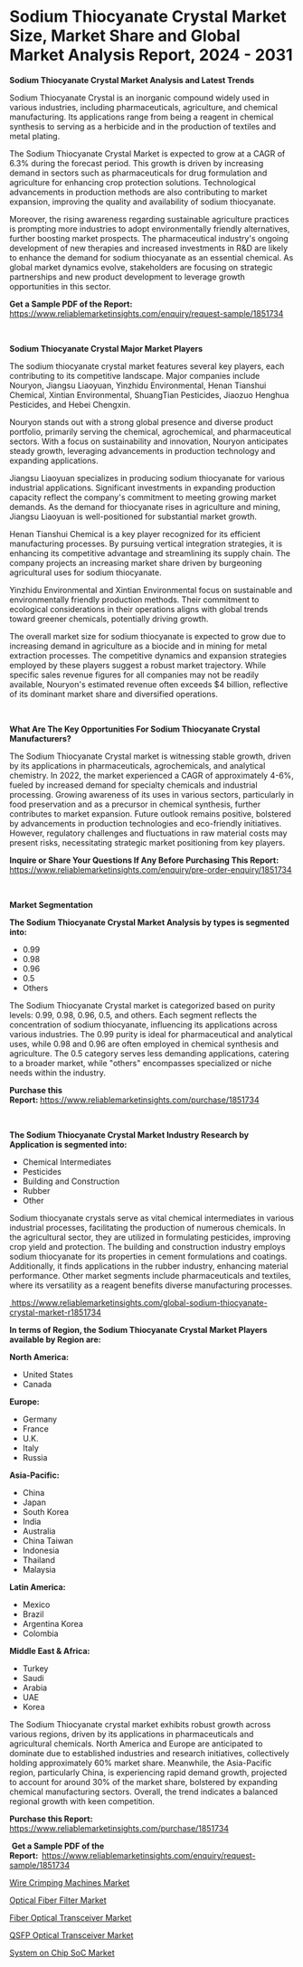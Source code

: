 <p><h1>Sodium Thiocyanate Crystal Market Size, Market Share and Global Market Analysis Report, 2024 - 2031</h1></p><p><strong>Sodium Thiocyanate Crystal Market Analysis and Latest Trends</strong></p>
<p><p>Sodium Thiocyanate Crystal is an inorganic compound widely used in various industries, including pharmaceuticals, agriculture, and chemical manufacturing. Its applications range from being a reagent in chemical synthesis to serving as a herbicide and in the production of textiles and metal plating.</p><p>The Sodium Thiocyanate Crystal Market is expected to grow at a CAGR of 6.3% during the forecast period. This growth is driven by increasing demand in sectors such as pharmaceuticals for drug formulation and agriculture for enhancing crop protection solutions. Technological advancements in production methods are also contributing to market expansion, improving the quality and availability of sodium thiocyanate.</p><p>Moreover, the rising awareness regarding sustainable agriculture practices is prompting more industries to adopt environmentally friendly alternatives, further boosting market prospects. The pharmaceutical industry's ongoing development of new therapies and increased investments in R&D are likely to enhance the demand for sodium thiocyanate as an essential chemical. As global market dynamics evolve, stakeholders are focusing on strategic partnerships and new product development to leverage growth opportunities in this sector.</p></p>
<p><strong>Get a Sample PDF of the Report:&nbsp;</strong> <a href="https://www.reliablemarketinsights.com/enquiry/request-sample/1851734?utm_campaign=1773&utm_medium=2&utm_source=Github&utm_content=ia&utm_term=18102024&utm_id=sodium-thiocyanate-crystal">https://www.reliablemarketinsights.com/enquiry/request-sample/1851734</a></p>
<p>&nbsp;</p>
<p><strong>Sodium Thiocyanate Crystal Major Market Players</strong></p>
<p><p>The sodium thiocyanate crystal market features several key players, each contributing to its competitive landscape. Major companies include Nouryon, Jiangsu Liaoyuan, Yinzhidu Environmental, Henan Tianshui Chemical, Xintian Environmental, ShuangTian Pesticides, Jiaozuo Henghua Pesticides, and Hebei Chengxin.</p><p>Nouryon stands out with a strong global presence and diverse product portfolio, primarily serving the chemical, agrochemical, and pharmaceutical sectors. With a focus on sustainability and innovation, Nouryon anticipates steady growth, leveraging advancements in production technology and expanding applications.</p><p>Jiangsu Liaoyuan specializes in producing sodium thiocyanate for various industrial applications. Significant investments in expanding production capacity reflect the company's commitment to meeting growing market demands. As the demand for thiocyanate rises in agriculture and mining, Jiangsu Liaoyuan is well-positioned for substantial market growth.</p><p>Henan Tianshui Chemical is a key player recognized for its efficient manufacturing processes. By pursuing vertical integration strategies, it is enhancing its competitive advantage and streamlining its supply chain. The company projects an increasing market share driven by burgeoning agricultural uses for sodium thiocyanate.</p><p>Yinzhidu Environmental and Xintian Environmental focus on sustainable and environmentally friendly production methods. Their commitment to ecological considerations in their operations aligns with global trends toward greener chemicals, potentially driving growth.</p><p>The overall market size for sodium thiocyanate is expected to grow due to increasing demand in agriculture as a biocide and in mining for metal extraction processes. The competitive dynamics and expansion strategies employed by these players suggest a robust market trajectory. While specific sales revenue figures for all companies may not be readily available, Nouryon's estimated revenue often exceeds $4 billion, reflective of its dominant market share and diversified operations.</p></p>
<p>&nbsp;</p>
<p><strong>What Are The Key Opportunities For Sodium Thiocyanate Crystal Manufacturers?</strong></p>
<p><p>The Sodium Thiocyanate Crystal market is witnessing stable growth, driven by its applications in pharmaceuticals, agrochemicals, and analytical chemistry. In 2022, the market experienced a CAGR of approximately 4-6%, fueled by increased demand for specialty chemicals and industrial processing. Growing awareness of its uses in various sectors, particularly in food preservation and as a precursor in chemical synthesis, further contributes to market expansion. Future outlook remains positive, bolstered by advancements in production technologies and eco-friendly initiatives. However, regulatory challenges and fluctuations in raw material costs may present risks, necessitating strategic market positioning from key players.</p></p>
<p><strong>Inquire or Share Your Questions If Any Before Purchasing This Report:</strong> <a href="https://www.reliablemarketinsights.com/enquiry/pre-order-enquiry/1851734?utm_campaign=1773&utm_medium=2&utm_source=Github&utm_content=ia&utm_term=18102024&utm_id=sodium-thiocyanate-crystal">https://www.reliablemarketinsights.com/enquiry/pre-order-enquiry/1851734</a></p>
<p>&nbsp;</p>
<p><strong>Market Segmentation</strong></p>
<p><strong>The Sodium Thiocyanate Crystal Market Analysis by types is segmented into:</strong></p>
<p><ul><li>0.99</li><li>0.98</li><li>0.96</li><li>0.5</li><li>Others</li></ul></p>
<p><p>The Sodium Thiocyanate Crystal market is categorized based on purity levels: 0.99, 0.98, 0.96, 0.5, and others. Each segment reflects the concentration of sodium thiocyanate, influencing its applications across various industries. The 0.99 purity is ideal for pharmaceutical and analytical uses, while 0.98 and 0.96 are often employed in chemical synthesis and agriculture. The 0.5 category serves less demanding applications, catering to a broader market, while "others" encompasses specialized or niche needs within the industry.</p></p>
<p><strong>Purchase this Report:&nbsp;</strong><a href="https://www.reliablemarketinsights.com/purchase/1851734?utm_campaign=1773&utm_medium=2&utm_source=Github&utm_content=ia&utm_term=18102024&utm_id=sodium-thiocyanate-crystal">https://www.reliablemarketinsights.com/purchase/1851734</a></p>
<p>&nbsp;</p>
<p><strong>The Sodium Thiocyanate Crystal Market Industry Research by Application is segmented into:</strong></p>
<p><ul><li>Chemical Intermediates</li><li>Pesticides</li><li>Building and Construction</li><li>Rubber</li><li>Other</li></ul></p>
<p><p>Sodium thiocyanate crystals serve as vital chemical intermediates in various industrial processes, facilitating the production of numerous chemicals. In the agricultural sector, they are utilized in formulating pesticides, improving crop yield and protection. The building and construction industry employs sodium thiocyanate for its properties in cement formulations and coatings. Additionally, it finds applications in the rubber industry, enhancing material performance. Other market segments include pharmaceuticals and textiles, where its versatility as a reagent benefits diverse manufacturing processes.</p></p>
<p><a href="https://www.reliablemarketinsights.com/global-sodium-thiocyanate-crystal-market-r1851734?utm_campaign=1773&utm_medium=2&utm_source=Github&utm_content=ia&utm_term=18102024&utm_id=sodium-thiocyanate-crystal">&nbsp;https://www.reliablemarketinsights.com/global-sodium-thiocyanate-crystal-market-r1851734</a></p>
<p><strong>In terms of Region, the Sodium Thiocyanate Crystal Market Players available by Region are:</strong></p>
<p>
    <p> <strong> North America: </strong>
        <ul>
            <li>United States</li>
            <li>Canada</li>
        </ul>
        </p> 
    <p> <strong> Europe: </strong>
        <ul>
            <li>Germany</li>
            <li>France</li>
            <li>U.K.</li>
            <li>Italy</li>
            <li>Russia</li>
        </ul>
        </p> 
    <p> <strong> Asia-Pacific: </strong>
        <ul>
            <li>China</li>
            <li>Japan</li>
            <li>South Korea</li>
            <li>India</li>
            <li>Australia</li>
            <li>China Taiwan</li>
            <li>Indonesia</li>
            <li>Thailand</li>
            <li>Malaysia</li>
        </ul>
        </p> 
    <p> <strong> Latin America: </strong>
        <ul>
            <li>Mexico</li>
            <li>Brazil</li>
            <li>Argentina Korea</li>
            <li>Colombia</li>
        </ul>
        </p> 
    <p> <strong> Middle East & Africa: </strong>
        <ul>
            <li>Turkey</li>
            <li>Saudi</li>
            <li>Arabia</li>
            <li>UAE</li>
            <li>Korea</li>
        </ul>
    </p>
    </p>
<p><p>The Sodium Thiocyanate crystal market exhibits robust growth across various regions, driven by its applications in pharmaceuticals and agricultural chemicals. North America and Europe are anticipated to dominate due to established industries and research initiatives, collectively holding approximately 60% market share. Meanwhile, the Asia-Pacific region, particularly China, is experiencing rapid demand growth, projected to account for around 30% of the market share, bolstered by expanding chemical manufacturing sectors. Overall, the trend indicates a balanced regional growth with keen competition.</p></p>
<p><strong>Purchase this Report: </strong><a href="https://www.reliablemarketinsights.com/purchase/1851734?utm_campaign=1773&utm_medium=2&utm_source=Github&utm_content=ia&utm_term=18102024&utm_id=sodium-thiocyanate-crystal">https://www.reliablemarketinsights.com/purchase/1851734</a></p>
<p>&nbsp;<strong>Get a Sample PDF of the Report:&nbsp;&nbsp;</strong><a href="https://www.reliablemarketinsights.com/enquiry/request-sample/1851734?utm_campaign=1773&utm_medium=2&utm_source=Github&utm_content=ia&utm_term=18102024&utm_id=sodium-thiocyanate-crystal">https://www.reliablemarketinsights.com/enquiry/request-sample/1851734</a></p>
<p><strong></strong></p>
<p><p><a href="https://issuu.com/reportprime-2/docs/wire-crimping-machines-market-size-_313f281f85dfb3?utm_campaign=1773&utm_medium=2&utm_source=Github&utm_content=ia&utm_term=18102024&utm_id=sodium-thiocyanate-crystal">Wire Crimping Machines Market</a></p><p><a href="https://www.linkedin.com/pulse/optical-fiber-filter-market-refracting-trends-consumer-behaviors-ppyqc?utm_campaign=1773&utm_medium=2&utm_source=Github&utm_content=ia&utm_term=18102024&utm_id=sodium-thiocyanate-crystal">Optical Fiber Filter Market</a></p><p><a href="https://www.linkedin.com/pulse/decoding-fiber-optical-transceiver-industry-dynamics-strategic-g7arc?utm_campaign=1773&utm_medium=2&utm_source=Github&utm_content=ia&utm_term=18102024&utm_id=sodium-thiocyanate-crystal">Fiber Optical Transceiver Market</a></p><p><a href="https://www.linkedin.com/pulse/qsfp-optical-transceiver-market-refracting-trends-consumer-behaviors-gmgmc?utm_campaign=1773&utm_medium=2&utm_source=Github&utm_content=ia&utm_term=18102024&utm_id=sodium-thiocyanate-crystal">QSFP Optical Transceiver Market</a></p><p><a href="https://www.linkedin.com/pulse/system-chip-soc-market-share-size-trends-industry-analysis-report-lfykc?utm_campaign=1773&utm_medium=2&utm_source=Github&utm_content=ia&utm_term=18102024&utm_id=sodium-thiocyanate-crystal">System on Chip SoC Market</a></p></p>